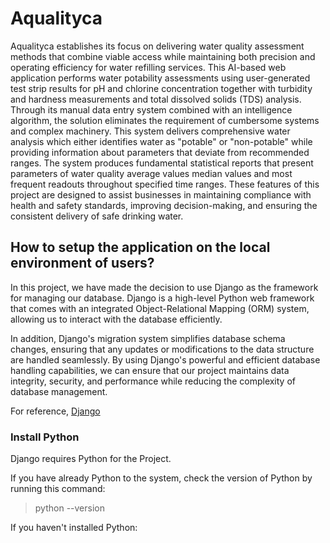 # Aqualityca
Aqualityca establishes its focus on delivering water quality assessment methods that combine viable access while maintaining both precision and operating efficiency for water refilling services. This AI-based web application performs water potability assessments using user-generated test strip results for pH and chlorine concentration together with turbidity and hardness measurements and total dissolved solids (TDS) analysis. Through its manual data entry system combined with an intelligence algorithm, the solution eliminates the requirement of cumbersome systems and complex machinery. This system delivers comprehensive water analysis which either identifies water as "potable" or "non-potable" while providing information about parameters that deviate from recommended ranges. The system produces fundamental statistical reports that present parameters of water quality average values median values and most frequent readouts throughout specified time ranges. These features of this project are designed to assist businesses in maintaining compliance with health and safety standards, improving decision-making, and ensuring the consistent delivery of safe drinking water. 

## How to setup the application on the local environment of users? 
In this project, we have made the decision to use Django as the framework for managing our database. Django is a high-level Python web framework that comes with an integrated Object-Relational Mapping (ORM) system, allowing us to interact with the database efficiently.

In addition, Django's migration system simplifies database schema changes, ensuring that any updates or modifications to the data structure are handled seamlessly. By using Django's powerful and efficient database handling capabilities, we can ensure that our project maintains data integrity, security, and performance while reducing the complexity of database management.

For reference, [Django]([https://pages.github.com/](https://www.w3schools.com/django/django_getstarted.php))

### Install Python
Django requires Python for the Project.

If you have already Python to the system, check the version of Python by running this command:
>python --version

If you haven't installed Python:
